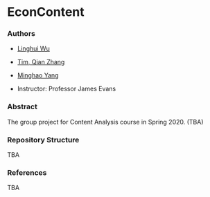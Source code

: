 # EconContent

### Authors

- [Linghui Wu](https://github.com/linghui-wu)
- [Tim, Qian Zhang](https://github.com/timqzhang)
- [Minghao Yang](https://github.com/WMhYang)

- Instructor: Professor James Evans



### Abstract

The group project for Content Analysis course in Spring 2020. (TBA)



### Repository Structure

TBA



### References

TBA